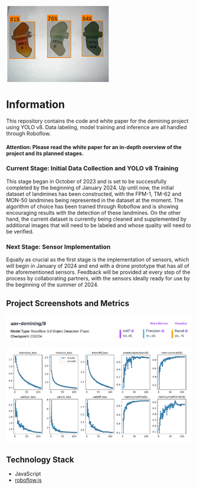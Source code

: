 ![Homepage demo banner](DetectionExample.png)

# Information

This repository contains the code and white paper for the demining project using YOLO v8. Data labeling, model training and inference are all handled through Roboflow. 
#### Attention: Please read the white paper for an in-depth overview of the project and its planned stages. 

### Current Stage: Initial Data Collection and YOLO v8 Training

This stage began in October of 2023 and is set to be successfully completed by the beginning of January 2024. Up until now, the initial dataset of landmines has been constructed, with the FPM-1, TM-62 and MON-50 landmines being represented in the dataset at the moment. The algorithm of choice has been trained through Roboflow and is showing encouraging results with the detection of these landmines. On the other hand, the current dataset is currently being cleaned and supplemented by additional images that will need to be labeled and whose quality will need to be verified.

### Next Stage: Sensor Implementation

Equally as crucial as the first stage is the implementation of sensors, which will begin in January of 2024 and end with a drone prototype that has all of the aforementioned sensors. Feedback will be provided at every step of the process by collaborating partners, with the sensors ideally ready for use by the beginning of the summer of 2024. 

## Project Screenshots and Metrics

![Model Metrics](Metrics.png)

![Visualized Model Metrics](GraphMetrics.png)

## Technology Stack

- JavaScript
- [roboflow.js](https://docs.roboflow.com/inference/web-browser)
